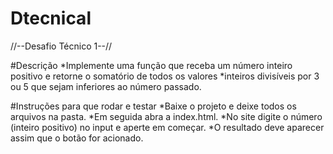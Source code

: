 # Dtecnical
//--Desafio Técnico 1--//

#Descrição
*Implemente uma função que receba um número inteiro positivo e retorne o somatório de todos os valores
*inteiros divisíveis por 3 ou 5 que sejam inferiores ao número passado.

#Instruções para que rodar e testar
*Baixe o projeto e deixe todos os arquivos na pasta.
*Em seguida abra a index.html.
*No site digite o número (inteiro positivo) no input e aperte em começar.
*O resultado deve aparecer assim que o botão for acionado.
